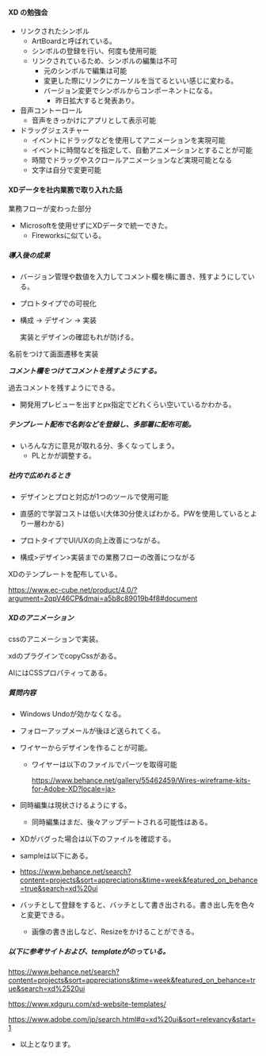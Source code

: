 

#### XD の勉強会

- リンクされたシンボル
  - ArtBoardと呼ばれている。
  - シンボルの登録を行い、何度も使用可能
  - リンクされているため、シンボルの編集は不可
    - 元のシンボルで編集は可能
    - 変更した際にリンクにカーソルを当てるといい感じに変わる。
    - バージョン変更でシンボルからコンポーネントになる。
      - 昨日拡大すると発表あり。
- 音声コントーロール
  - 音声をきっかけにアプリとして表示可能
- ドラッグジェスチャー
  - イベントにドラッグなどを使用してアニメーションを実現可能
  - イベントに時間などを指定して、自動アニメーションとすることが可能
  - 時間でドラッグやスクロールアニメーションなど実現可能となる
  - 文字は自分で変更可能



#### XDデータを社内業務で取り入れた話

業務フローが変わった部分

- Microsoftを使用せずにXDデータで統一できた。
  - Fireworksに似ている。

##### 導入後の成果

- バージョン管理や数値を入力してコメント欄を横に置き、残すようにしている。



- プロトタイプでの可視化

- 構成 -> デザイン -> 実装

  実装とデザインの確認もれが防げる。

名前をつけて画面遷移を実装

***コメント欄をつけてコメントを残すようにする。***

過去コメントを残すようにできる。

- 開発用プレビューを出すとpx指定でどれくらい空いているかわかる。

  

##### テンプレート配布で名刺などを登録し、多部署に配布可能。

- いろんな方に意見が取れる分、多くなってしまう。
  - PLとかが調整する。



##### 社内で広めれるとき

- デザインとプロと対応が1つのツールで使用可能

- 直感的で学習コストは低い(大体30分使えばわかる。PWを使用しているとより一層わかる)

- プロトタイプでUI/UXの向上改善につながる。

- 構成>デザイン>実装までの業務フローの改善につながる

XDのテンプレートを配布している。

<https://www.ec-cube.net/product/4.0/?argument=2qpV46CP&dmai=a5b8c89019b4f8#document>



##### XDのアニメーション

cssのアニメーションで実装。

xdのプラグインでcopyCssがある。

AIにはCSSプロパティってある。



##### 質問内容

- Windows Undoが効かなくなる。

- フォローアップメールが後ほど送られてくる。

- ワイヤーからデザインを作ることが可能。

  - ワイヤーは以下のファイルでパーツを取得可能

    https://www.behance.net/gallery/55462459/Wires-wireframe-kits-for-Adobe-XD?locale=ja>

- 同時編集は現状さけるようにする。
  - 同時編集はまだ、後々アップデートされる可能性はある。
- XDがバグった場合は以下のファイルを確認する。
- sampleは以下にある。
- <https://www.behance.net/search?content=projects&sort=appreciations&time=week&featured_on_behance=true&search=xd%20ui>
- バッチとして登録をすると、バッチとして書き出される。書き出し先を色々と変更できる。
  - 画像の書き出しなど、Resizeをかけることができる。



##### 以下に参考サイトおよび、templateがのっている。

<https://www.behance.net/search?content=projects&sort=appreciations&time=week&featured_on_behance=true&search=xd%2520ui>

<https://www.xdguru.com/xd-website-templates/>

<https://www.adobe.com/jp/search.html#q=xd%20ui&sort=relevancy&start=1>

- 以上となります。

